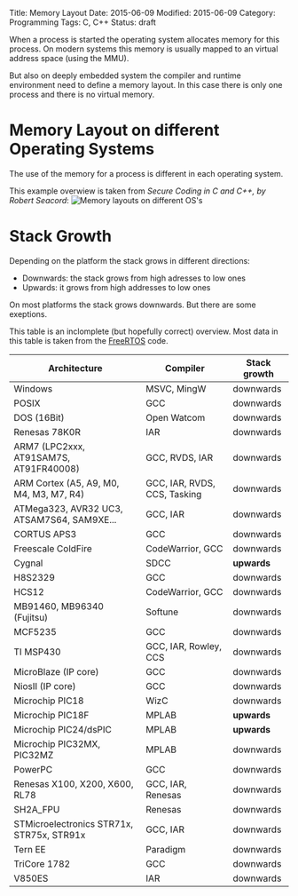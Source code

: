 Title: Memory Layout
Date: 2015-06-09
Modified: 2015-06-09
Category: Programming
Tags: C, C++
Status: draft

When a process is started the operating system allocates memory for this process.
On modern systems this memory is usually mapped to an virtual address space (using the MMU).

But also on deeply embedded system the compiler and runtime environment need to define a memory
layout. In this case there is only one process and there is no virtual memory.


Memory Layout on different Operating Systems
============================================

The use of the memory for a process is different in each operating system.

This example overwiew is taken from *Secure Coding in C and C++, by Robert Seacord*:
![Memory layouts on different OS's](/images/memory_layout.png)


Stack Growth
============

Depending on the platform the stack grows in different directions:

- Downwards: the stack grows from high adresses to low ones
- Upwards: it grows from high addresses to low ones

On most platforms the stack grows downwards. But there are some exeptions.


This table is an inclomplete (but hopefully correct) overview. Most data in this
table is taken from the [FreeRTOS](http://www.freertos.org/) code.

| Architecture | Compiler   | Stack growth  |
|---------------------------------------------|-------|----------------|
| Windows                                     | MSVC, MingW | downwards |
| POSIX | GCC                                 | downwards |
| DOS (16Bit)                                 | Open Watcom | downwards |
| Renesas 78K0R                               | IAR | downwards |
| ARM7 (LPC2xxx, AT91SAM7S, AT91FR40008)      | GCC, RVDS, IAR | downwards |
| ARM Cortex (A5, A9, M0, M4, M3, M7, R4)     | GCC, IAR, RVDS, CCS, Tasking | downwards |
| ATMega323, AVR32 UC3, ATSAM7S64, SAM9XE...  | GCC, IAR | downwards |
| CORTUS APS3                                 | GCC | downwards |
| Freescale ColdFire                          | CodeWarrior, GCC | downwards |
| Cygnal | SDCC | **upwards** |
| H8S2329 | GCC | downwards |
| HCS12 | CodeWarrior, GCC | downwards |
| MB91460, MB96340 (Fujitsu) | Softune | downwards |
| MCF5235 | GCC | downwards |
| TI MSP430 | GCC, IAR, Rowley, CCS | downwards |
| MicroBlaze (IP core) | GCC | downwards |
| NiosII (IP core)     | GCC | downwards |
| Microchip PIC18 | WizC | downwards |
| Microchip PIC18F | MPLAB | **upwards** |
| Microchip PIC24/dsPIC | MPLAB | **upwards** |
| Microchip PIC32MX, PIC32MZ | MPLAB | downwards |
| PowerPC  | GCC | downwards |
| Renesas X100, X200, X600, RL78 | GCC, IAR, Renesas | downwards |
| SH2A_FPU | Renesas | downwards |
| STMicroelectronics STR71x, STR75x, STR91x | GCC, IAR | downwards |
| Tern EE | Paradigm | downwards |
| TriCore 1782 | GCC | downwards |
| V850ES | IAR | downwards |
